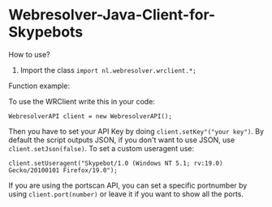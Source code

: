 # Webresolver-Java-Client-for-Skypebots

How to use?

1. Import the class `import nl.webresolver.wrclient.*;`

Function example:

To use the WRClient write this in your code:

`WebresolverAPI client = new WebresolverAPI();`

Then you have to set your API Key by doing `client.setKey"("your key")`. By default the script outputs JSON, if you don't want to
use JSON, use `client.setJson(false)`. To set a custom useragent use:

`client.setUseragent("Skypebot/1.0 (Windows NT 5.1; rv:19.0) Gecko/20100101 Firefox/19.0");`

If you are using the portscan API, you can set a specific portnumber by using `client.port(number)` or leave it if you want to show
all the ports.
